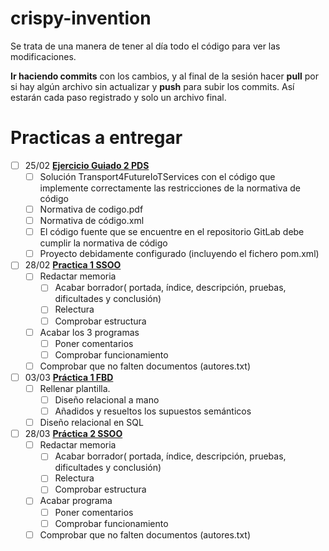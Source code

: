 # crispy-invention

Se trata de una manera de tener al día todo el código para ver las modificaciones.

**Ir haciendo commits** con los cambios, y al final de la sesión hacer **pull** por si hay algún archivo sin actualizar y **push** para subir los commits.
Así estarán cada paso registrado y solo un archivo final.

# Practicas a entregar

- [ ] 25/02 [**Ejercicio Guiado 2 PDS**](https://github.com/xVenve/crispy-invention/tree/master/PDS/Ejercicio%20Guiado%202)
  - [ ] Solución Transport4FutureIoTServices con el código que implemente correctamente las restricciones de la normativa de código
  - [ ] Normativa de codigo.pdf
  - [ ] Normativa de código.xml
  - [ ] El código fuente que se encuentre en el repositorio GitLab debe cumplir la normativa de código
  - [ ] Proyecto debidamente configurado (incluyendo el fichero pom.xml)
- [ ] 28/02 [**Practica 1 SSOO**](https://github.com/xVenve/crispy-invention/tree/master/SSOO/Practica%201.%20Llamadas%20al%20sistema)
  - [ ] Redactar memoria
    - [ ] Acabar borrador( portada, índice, descripción, pruebas, dificultades y conclusión) 
    - [ ] Relectura
    - [ ] Comprobar estructura
  - [ ] Acabar los 3 programas
    - [ ] Poner comentarios
    - [ ] Comprobar funcionamiento
  - [ ] Comprobar que no falten documentos (autores.txt)
- [ ] 03/03 [**Práctica 1 FBD**](https://github.com/xVenve/crispy-invention/tree/master/FBD/Practica%201)
  - [ ] Rellenar plantilla.
    - [ ] Diseño relacional a mano
    - [ ] Añadidos y resueltos los supuestos semánticos
  - [ ] Diseño relacional en SQL
- [ ] 28/03 [**Práctica 2 SSOO**](https://github.com/xVenve/crispy-invention/tree/master/SSOO/Practica%202.%20MiniShell)
  - [ ] Redactar memoria
    - [ ] Acabar borrador( portada, índice, descripción, pruebas, dificultades y conclusión) 
    - [ ] Relectura
    - [ ] Comprobar estructura
  - [ ] Acabar programa
    - [ ] Poner comentarios
    - [ ] Comprobar funcionamiento
  - [ ] Comprobar que no falten documentos (autores.txt)
